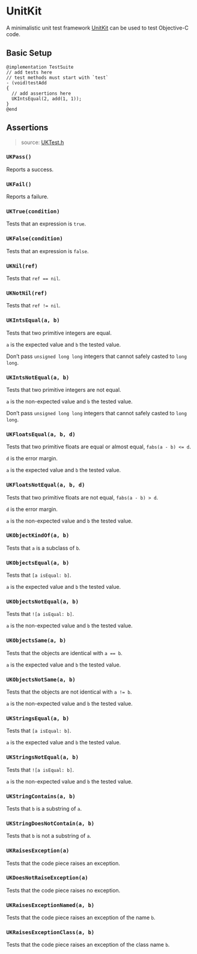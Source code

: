 # UnitKit

A minimalistic unit test framework [UnitKit](https://github.com/etoile/UnitKit) can be used to test Objective-C code.

## Basic Setup


```objc
@implementation TestSuite
// add tests here
// test methods must start with `test`
- (void)testAdd
{
  // add assertions here
  UKIntsEqual(2, add(1, 1));
}
@end
```

## Assertions

> source: [UKTest.h](https://github.com/etoile/UnitKit/blob/master/FrameworkSource/UKTest.h)

### `UKPass()`

Reports a success.

### `UKFail()`

Reports a failure.

### `UKTrue(condition)`

Tests that an expression is `true`.


### `UKFalse(condition)`

Tests that an expression is `false`.

### `UKNil(ref)`

Tests that `ref == nil`.


### `UKNotNil(ref)`

Tests that `ref != nil`.


### `UKIntsEqual(a, b)`

Tests that two primitive integers are equal.

`a` is the expected value and `b` the tested value.

Don’t pass `unsigned long long` integers that cannot safely casted to `long long`.


### `UKIntsNotEqual(a, b)`

Tests that two primitive integers are not equal.

`a` is the non-expected value and `b` the tested value.

Don’t pass `unsigned long long` integers that cannot safely casted to `long long`.


### `UKFloatsEqual(a, b, d)`

Tests that two primitive floats are equal or almost equal, `fabs(a - b) <= d`.

`d` is the error margin.

`a` is the expected value and `b` the tested value.

### `UKFloatsNotEqual(a, b, d)`

Tests that two primitive floats are not equal, `fabs(a - b) > d`.

`d` is the error margin.

`a` is the non-expected value and `b` the tested value.

### `UKObjectKindOf(a, b)`

Tests that `a` is a subclass of `b`.


### `UKObjectsEqual(a, b)`

Tests that `[a isEqual: b]`.

`a` is the expected value and `b` the tested value.


### `UKObjectsNotEqual(a, b)`

Tests that `![a isEqual: b]`.

`a` is the non-expected value and `b` the tested value.

### `UKObjectsSame(a, b)`

Tests that the objects are identical with `a == b`.

`a` is the expected value and `b` the tested value.

### `UKObjectsNotSame(a, b)`

Tests that the objects are not identical with `a != b`.

`a` is the non-expected value and `b` the tested value.

### `UKStringsEqual(a, b)`

Tests that `[a isEqual: b]`.

`a` is the expected value and `b` the tested value.

### `UKStringsNotEqual(a, b)`

Tests that `![a isEqual: b]`.

`a` is the non-expected value and `b` the tested value.

### `UKStringContains(a, b)`

Tests that `b` is a substring of `a`.

### `UKStringDoesNotContain(a, b)`

Tests that `b` is not a substring of `a`.

### `UKRaisesException(a)`

Tests that the code piece raises an exception.


### `UKDoesNotRaiseException(a)`

Tests that the code piece raises no exception.


### `UKRaisesExceptionNamed(a, b)`

Tests that the code piece raises an exception of the name `b`.


### `UKRaisesExceptionClass(a, b)`

Tests that the code piece raises an exception of the class name `b`.